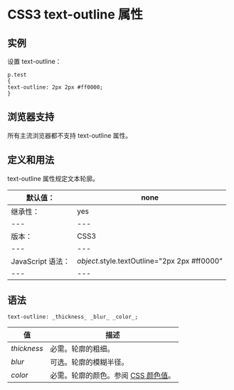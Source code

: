 # CSS3 text-outline 属性



## 实例

设置 text-outline：

```
p.test
{
text-outline: 2px 2px #ff0000;
}

```

## 浏览器支持

所有主流浏览器都不支持 text-outline 属性。

## 定义和用法

text-outline 属性规定文本轮廓。

| 默认值： | none |
| --- | --- |
| 继承性： | yes |
| --- | --- |
| 版本： | CSS3 |
| --- | --- |
| JavaScript 语法： | _object_.style.textOutline="2px 2px #ff0000" |
| --- | --- |

## 语法

```
text-outline: _thickness_ _blur_ _color_;
```

| 值 | 描述 |
| --- | --- |
| _thickness_ | 必需。轮廓的粗细。 |
| _blur_ | 可选。轮廓的模糊半径。 |
| _color_ | 必需。轮廓的颜色。参阅 [CSS 颜色值](/cssref/css_colors_legal.asp "CSS 合法颜色值")。 |



